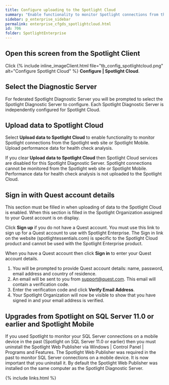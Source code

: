 ```yaml
---
title: Configure uploading to the Spotlight Cloud
summary: "Enable functionality to monitor Spotlight connections from the Spotlight web site or Spotlight Mobile. Upload performance data for health check analysis."
sidebar: p_enterprise_sidebar
permalink: enterprise_cfgds_spotlightcloud.html
id: 706
folder: SpotlightEnterprise
---
```




## Open this screen from the Spotlight Client

Click {% include inline_imageClient.html file="tb_config_spotlightcloud.png" alt="Configure Spotlight Cloud" %} **Configure \| Spotlight Cloud**.


## Select the Diagnostic Server

For federated Spotlight Diagnostic Server you will be prompted to select the Spotlight Diagnostic Server to configure. Each Spotlight Diagnostic Server is independently configured for Spotlight Cloud.

## Upload data to Spotlight Cloud

Select **Upload data to Spotlight Cloud** to enable functionality to monitor Spotlight connections from the Spotlight web site or Spotlight Mobile. Upload performance data for health check analysis.

If you clear **Upload data to Spotlight Cloud** then Spotlight Cloud services are disabled for this Spotlight Diagnostic Server. Spotlight connections cannot be monitored from the Spotlight web site or Spotlight Mobile. Performance data for health check analysis is not uploaded to the Spotlight Cloud.

## Sign in with Quest account details

This section must be filled in when uploading of data to the Spotlight Cloud is enabled. When this section is filled in the Spotlight Organization assigned to your Quest account is on display.

Click **Sign up** if you do not have a Quest account. You must use this link to sign up for a Quest account to use with Spotlight Enterprise. The Sign in link on the website (spotlightessentials.com) is specific to the Spotlight Cloud product and cannot be used with the Spotlight Enterprise product.

When you have a Quest account then click **Sign in** to enter your Quest account details.

1. You will be prompted to provide Quest account details: name, password, email address and country of residence.
2. An email will be sent to you from support@quest.com. This email will contain a verification code.
3. Enter the verification code and click **Verify Email Address**.
4. Your Spotlight Organization will now be visible to show that you have signed in and your email address is verified.


## Upgrades from Spotlight on SQL Server 11.0 or earlier and Spotlight Mobile

If you used Spotlight to monitor your SQL Server connections on a mobile device in the past (Spotlight on SQL Server 11.0 or earlier) then you must uninstall the Spotlight Web Publisher via Windows \| Control Panel \| Programs and Features. The Spotlight Web Publisher was required in the past to monitor SQL Server connections on a mobile device. It is now important that you uninstall it. By default the Spotlight Web Publisher was installed on the same computer as the Spotlight Diagnostic Server.


{% include links.html %}
